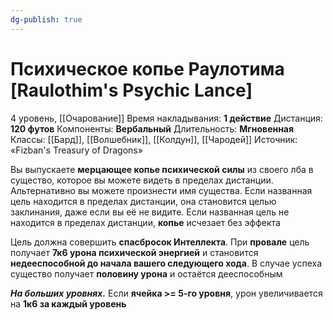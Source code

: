 ```yaml
---
dg-publish: true
---
```

# Психическое копье Раулотима [Raulothim's Psychic Lance]
4 уровень, [[Очарование]]
Время накладывания: **1 действие**
Дистанция: **120 футов**
Компоненты: **Вербальный**
Длительность: **Мгновенная**
Классы: [[Бард]], [[Волшебник]], [[Колдун]], [[Чародей]]
Источник: «Fizban's Treasury of Dragons»

Вы выпускаете **мерцающее копье психической силы** из своего лба в существо, которое вы можете видеть в пределах дистанции. Альтернативно вы можете произнести имя существа. Если названная цель находится в пределах дистанции, она становится целью заклинания, даже если вы её не видите. Если названная цель не находится в пределах дистанции, **копье** исчезает без эффекта

Цель должна совершить **спасбросок Интеллекта**. При **провале** цель получает **7к6 урона психической энергией** и становится **недееспособной до начала вашего следующего хода**. В случае успеха существо получает **половину урона** и остаётся дееспособным

**_На больших уровнях._** Если **ячейка >= 5-го уровня**, урон увеличивается на **1к6 за каждый уровень**